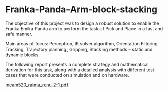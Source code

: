 # Franka-Panda-Arm-block-stacking

The objective of this project was to design a robust solution to enable the Franka Emika Panda arm to perform the task of Pick and Place in a fast and safe manner.

Main areas of focus: Perception, IK solver algorithm, Orientation Filtering Tracking, Trajectory planning, Gripping, Stacking methods – static and dynamic blocks.

The following report presents a complete strategy and mathematical derivation for this task, along with a detailed analysis with different test cases that were conducted on simulation and on hardware.


[meam520_raima_renu-2-1.pdf](https://github.com/RenuReddyK/Franka-Panda-Arm-block-stacking/files/10925348/meam520_raima_renu-2-1.pdf)
